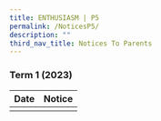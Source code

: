 ```yaml
---
title: ENTHUSIASM | P5
permalink: /NoticesP5/
description: ""
third_nav_title: Notices To Parents
---
```

### Term 1 (2023)



| Date | Notice |
| --- | ----- |
|     |      |
